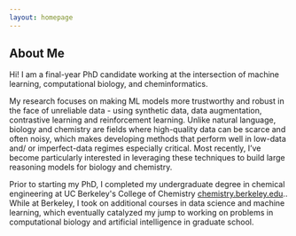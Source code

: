 ```yaml
---
layout: homepage
---
```


## About Me

Hi! I am a final-year PhD candidate working at the intersection of machine learning, computational biology, and cheminformatics.

My research focuses on making ML models more trustworthy and robust in the face of unreliable data - using synthetic data, data augmentation, contrastive learning and reinforcement learning. Unlike natural language, biology and chemistry are fields where high-quality data can be scarce and often noisy, which makes developing methods that perform well in low-data and/ or imperfect-data regimes especially critical. Most recently, I’ve become particularly interested in leveraging these techniques to build large reasoning models for biology and chemistry.

Prior to starting my PhD, I completed my undergraduate degree in chemical engineering at UC Berkeley's College of Chemistry [chemistry.berkeley.edu](https://chemistry.berkeley.edu).. While at Berkeley, I took on additional courses in data science and machine learning, which eventually catalyzed my jump to working on problems in computational biology and artificial intelligence in graduate school.